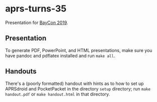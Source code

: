 # aprs-turns-35
Presentation for [BayCon 2019](http://baycon.us/).

## Presentation
To generate PDF, PowerPoint, and HTML presentations, make sure you have pandoc and pdflatex installed and run `make all`.

## Handouts
There's a (poorly formatted) handout with hints as to how to set up APRSdroid and PocketPacket in the directory `setup` directory; run `make handout.pdf` or `make handout.html` in that directory.





